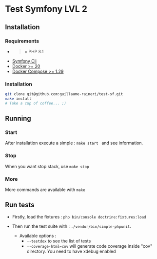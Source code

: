 # Test Symfony LVL 2

## Installation

### Requirements

- >= PHP 8.1
- [Symfony Cli](https://symfony.com/download)
- [Docker >= 20](https://www.docker.com/)
- [Docker Compose >= 1.29](https://docs.docker.com/compose/overview/)

### Installation

```bash
git clone git@github.com:guillaume-raineri/test-sf.git
make install
# Take a cup of coffee... ;)
```

## Running

### Start

After installation execute a simple : ```make start ``` and see information.

### Stop

When you want stop stack, use ```make stop```

### More

More commands are available with ```make ```

## Run tests

- Firstly, load the fixtures : `php bin/console doctrine:fixtures:load` 

- Then run the test suite with : `./vendor/bin/simple-phpunit`. 
  - Available options : 
    - `--testdox` to see the list of tests
    - `--coverage-html=cov` will generate code coverage inside "cov" directory. You need to have xdebug enabled
